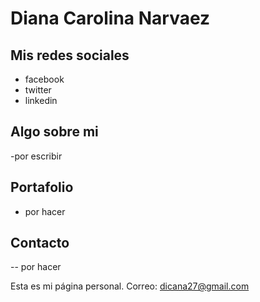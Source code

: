 # Diana Carolina Narvaez

## Mis redes sociales
- facebook
- twitter
- linkedin
## Algo sobre mi
-por escribir

## Portafolio
- por hacer

## Contacto
-- por hacer


Esta es mi página personal.
Correo: dicana27@gmail.com

